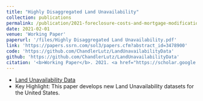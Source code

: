 ```yaml
---
title: "Highly Disaggregated Land Unavailability"
collection: publications
permalink: /publication/2021-foreclosure-costs-and-mortgage-modification-great-recession
date: 2021-02-01
venue: 'Working Paper'
paperurl: '/files/Highly Disaggregated Land Unavailability.pdf'
link: 'https://papers.ssrn.com/sol3/papers.cfm?abstract_id=3478900'
code: 'https://github.com/ChandlerLutz/LandUnavailabilityData'
github: 'https://github.com/ChandlerLutz/LandUnavailabilityData'
citation: '<b>Working Paper</b>. 2021. <a href="https://scholar.google.com/scholar?hl=en&as_sdt=0%2C5&q=%22Highly+Disaggregated+Land+Unavailability%22&btnG=#d=gs_cit&u=%2Fscholar%3Fq%3Dinfo%3AcgQ1OyAhCM0J%3Ascholar.google.com%2F%26output%3Dcite%26scirp%3D0%26hl%3Den">Citation</a>"'
---
```

* <a href="https://github.com/ChandlerLutz/LandUnavailabilityData">Land Unavailability Data</a>
* Key Highlight: This paper develops new Land Unavailability datasets for the United States. 
